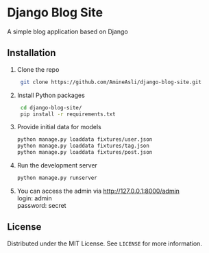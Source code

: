 # Django Blog Site

A simple blog application based on Django

## Installation

1. Clone the repo
   ```sh
    git clone https://github.com/AmineAsli/django-blog-site.git
   ```
2. Install Python packages
   ```sh
    cd django-blog-site/
    pip install -r requirements.txt
   ```
3. Provide initial data for models 
   ```sh
   python manage.py loaddata fixtures/user.json 
   python manage.py loaddata fixtures/tag.json 
   python manage.py loaddata fixtures/post.json 
   ```
4. Run the development server
   ```sh
   python manage.py runserver

5. You can access the admin via http://127.0.0.1:8000/admin    
   login: admin  
   password: secret
 
## License

Distributed under the MIT License. See `LICENSE` for more information.
